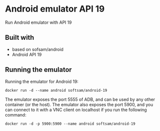 # Android emulator API 19
Run Android emulator with API 19

## Built with
- based on sofsam/android
- Android API 19

## Running the emulator
Running the emulator for Android 19:

    docker run -d --name android softsam/android-19

The emulator exposes the port 5555 of ADB, and can be used by any other container (or the host).
The emulator also exposes the port 5900, and you can connect to it with a VNC client on localhost if you run the following command:

    docker run -d -p 5900:5900 --name android softsam/android-19
